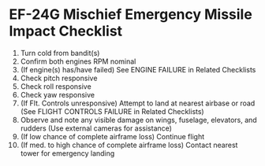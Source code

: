 # EF-24G Mischief Emergency Missile Impact Checklist

1. Turn cold from bandit(s)
2. Confirm both engines RPM nominal
3. (If engine(s) has/have failed) See ENGINE FAILURE in Related Checklists
4. Check pitch responsive
5. Check roll responsive
6. Check yaw responsive
7. (If Flt. Controls unresponsive) Attempt to land at nearest airbase or road (See FLIGHT CONTROLS FAILURE in Related Checklists)
8. Observe and note any visible damage on wings, fuselage, elevators, and rudders (Use external cameras for assistance)
9. (If low chance of complete airframe loss) Continue flight
10. (If med. to high chance of complete airframe loss) Contact nearest tower for emergency landing
